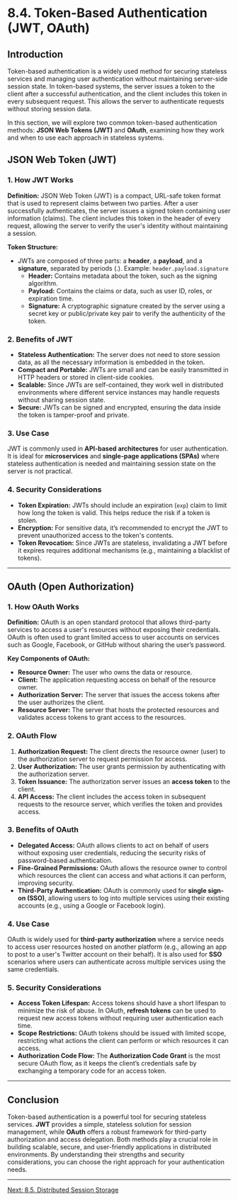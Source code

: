 # 8.4. Token-Based Authentication (JWT, OAuth)

## Introduction

Token-based authentication is a widely used method for securing stateless services and managing user authentication without maintaining server-side session state. In token-based systems, the server issues a token to the client after a successful authentication, and the client includes this token in every subsequent request. This allows the server to authenticate requests without storing session data.

In this section, we will explore two common token-based authentication methods: **JSON Web Tokens (JWT)** and **OAuth**, examining how they work and when to use each approach in stateless systems.

## JSON Web Token (JWT)

### 1. **How JWT Works**

**Definition:** JSON Web Token (JWT) is a compact, URL-safe token format that is used to represent claims between two parties. After a user successfully authenticates, the server issues a signed token containing user information (claims). The client includes this token in the header of every request, allowing the server to verify the user's identity without maintaining a session.

**Token Structure:**
- JWTs are composed of three parts: a **header**, a **payload**, and a **signature**, separated by periods (.). Example: `header.payload.signature`
  - **Header:** Contains metadata about the token, such as the signing algorithm.
  - **Payload:** Contains the claims or data, such as user ID, roles, or expiration time.
  - **Signature:** A cryptographic signature created by the server using a secret key or public/private key pair to verify the authenticity of the token.

### 2. **Benefits of JWT**

- **Stateless Authentication:** The server does not need to store session data, as all the necessary information is embedded in the token.
- **Compact and Portable:** JWTs are small and can be easily transmitted in HTTP headers or stored in client-side cookies.
- **Scalable:** Since JWTs are self-contained, they work well in distributed environments where different service instances may handle requests without sharing session state.
- **Secure:** JWTs can be signed and encrypted, ensuring the data inside the token is tamper-proof and private.

### 3. **Use Case**

JWT is commonly used in **API-based architectures** for user authentication. It is ideal for **microservices** and **single-page applications (SPAs)** where stateless authentication is needed and maintaining session state on the server is not practical.

### 4. **Security Considerations**

- **Token Expiration:** JWTs should include an expiration (`exp`) claim to limit how long the token is valid. This helps reduce the risk if a token is stolen.
- **Encryption:** For sensitive data, it’s recommended to encrypt the JWT to prevent unauthorized access to the token's contents.
- **Token Revocation:** Since JWTs are stateless, invalidating a JWT before it expires requires additional mechanisms (e.g., maintaining a blacklist of tokens).

---

## OAuth (Open Authorization)

### 1. **How OAuth Works**

**Definition:** OAuth is an open standard protocol that allows third-party services to access a user's resources without exposing their credentials. OAuth is often used to grant limited access to user accounts on services such as Google, Facebook, or GitHub without sharing the user’s password.

**Key Components of OAuth:**
- **Resource Owner:** The user who owns the data or resource.
- **Client:** The application requesting access on behalf of the resource owner.
- **Authorization Server:** The server that issues the access tokens after the user authorizes the client.
- **Resource Server:** The server that hosts the protected resources and validates access tokens to grant access to the resources.

### 2. **OAuth Flow**

1. **Authorization Request:** The client directs the resource owner (user) to the authorization server to request permission for access.
2. **User Authorization:** The user grants permission by authenticating with the authorization server.
3. **Token Issuance:** The authorization server issues an **access token** to the client.
4. **API Access:** The client includes the access token in subsequent requests to the resource server, which verifies the token and provides access.

### 3. **Benefits of OAuth**

- **Delegated Access:** OAuth allows clients to act on behalf of users without exposing user credentials, reducing the security risks of password-based authentication.
- **Fine-Grained Permissions:** OAuth allows the resource owner to control which resources the client can access and what actions it can perform, improving security.
- **Third-Party Authentication:** OAuth is commonly used for **single sign-on (SSO)**, allowing users to log into multiple services using their existing accounts (e.g., using a Google or Facebook login).

### 4. **Use Case**

OAuth is widely used for **third-party authorization** where a service needs to access user resources hosted on another platform (e.g., allowing an app to post to a user's Twitter account on their behalf). It is also used for **SSO** scenarios where users can authenticate across multiple services using the same credentials.

### 5. **Security Considerations**

- **Access Token Lifespan:** Access tokens should have a short lifespan to minimize the risk of abuse. In OAuth, **refresh tokens** can be used to request new access tokens without requiring user authentication each time.
- **Scope Restrictions:** OAuth tokens should be issued with limited scope, restricting what actions the client can perform or which resources it can access.
- **Authorization Code Flow:** The **Authorization Code Grant** is the most secure OAuth flow, as it keeps the client’s credentials safe by exchanging a temporary code for an access token.

---

## Conclusion

Token-based authentication is a powerful tool for securing stateless services. **JWT** provides a simple, stateless solution for session management, while **OAuth** offers a robust framework for third-party authorization and access delegation. Both methods play a crucial role in building scalable, secure, and user-friendly applications in distributed environments. By understanding their strengths and security considerations, you can choose the right approach for your authentication needs.

---

[Next: 8.5. Distributed Session Storage](./section_8_5.md)
